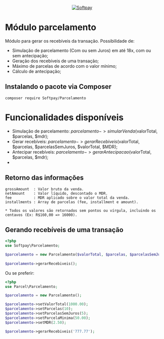 <p align="center">
 <a href="https://www.softpay.com.br"><img src="https://console.europag.com.br/assets/images/softpay.png" title="Softpay" alt="Softpay"></a>
</p>

# Módulo parcelamento
Módulo para gerar os recebíveis da transação. Possibilidade de:

 - Simulação de parcelamento (Com ou sem Juros) em até 18x, com ou sem antecipação;
 - Geração dos recebíveis de uma transação;
 - Máximo de parcelas de acordo com o valor mínimo;
 - Cálculo de antecipação;
 
## Instalando o pacote via Composer

```
composer require Softpay/Parcelamento
```

# Funcionalidades disponíveis

- Simulação de parcelamento: $parcelamento->simularVenda($valorTotal, $parcelas, $mdr);
- Gerar recebíveis: $parcelamento->gerarRecebiveis($valorTotal, $parcelas, $parcelasSemJuros, $valorTotal, $MDR);
- Antecipar recebíveis: $parcelamento->gerarAntecipacao($valorTotal, $parcelas, $mdr);
- 

## Retorno das informações

```
grossAmount  : Valor bruto da venda.
netAmount    : Valor líquido, descontado o MDR.
fee          : MDR aplicado sobre o valor total da venda.
installments : Array de parcelas (fee, installment e amount).

* Todos os valores são retornados sem pontos ou vírgula, incluindo os centavos (Ex: R$160,00 => 16000).

```

## Gerando recebíveis de uma transação

```php
<?php
use Softpay\Parcelamento;

$parcelamento = new Parcelamento($valorTotal, $parcelas, $parcelasSemJuros, $valorTotal, $MDR);
        
$parcelamento->gerarRecebiveis();

```
Ou se preferir:
```php
<?php
use Parcel\Parcelamento;

$parcelamento = new Parcelamento();

$parcelamento->setValorTotal(1000.00);
$parcelamento->setParcelas(10);
$parcelamento->setParcelasSemJuros(5);
$parcelamento->setParcelaMinima(50.00);
$parcelamento->setMDR(2.50);

$parcelamento->gerarRecebiveis('777.77');

```

